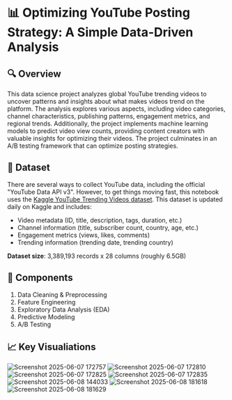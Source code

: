 # 📊 Optimizing YouTube Posting Strategy: A Simple Data-Driven Analysis

## 🔍 Overview
This data science project analyzes global YouTube trending videos to uncover patterns and insights about what makes videos trend on the platform. The analysis explores various aspects, including video categories, channel characteristics, publishing patterns, engagement metrics, and regional trends. Additionally, the project implements machine learning models to predict video view counts, providing content creators with valuable insights for optimizing their videos. The project culminates in an A/B testing framework that can optimize posting strategies.

## 📁 Dataset
There are several ways to collect YouTube data, including the official "YouTube Data API v3". However, to get things moving fast, this notebook uses the [Kaggle YouTube Trending Videos dataset](https://www.kaggle.com/datasets/canerkonuk/youtube-trending-videos-global). This dataset is updated daily on Kaggle and includes:  

- Video metadata (ID, title, description, tags, duration, etc.)
- Channel information (title, subscriber count, country, age, etc.)
- Engagement metrics (views, likes, comments)
- Trending information (trending date, trending country)

**Dataset size**: 3,389,193 records x 28 columns (roughly 6.5GB)

## 🧪 Components
1. Data Cleaning & Preprocessing
2. Feature Engineering
3. Exploratory Data Analysis (EDA)
4. Predictive Modeling
5. A/B Testing 

## 📈 Key Visualiations

![Screenshot 2025-06-07 172757](https://github.com/user-attachments/assets/89c4b4be-3d3c-4ea2-93d6-8973fa3c6609)
![Screenshot 2025-06-07 172810](https://github.com/user-attachments/assets/2fb2ff76-cac7-4a3f-ba12-d978d8a0046e)
![Screenshot 2025-06-07 172825](https://github.com/user-attachments/assets/49705360-7e2b-4c00-ab39-109a5c67bf93)
![Screenshot 2025-06-07 172835](https://github.com/user-attachments/assets/9b231e1f-fb5d-40ed-a267-5678627bdc89)
![Screenshot 2025-06-08 144033](https://github.com/user-attachments/assets/de698111-e4ee-4925-b6be-619075d905b4)
![Screenshot 2025-06-08 181618](https://github.com/user-attachments/assets/7b9eb9c7-28d9-468e-b423-0aed9c8f26ea)
![Screenshot 2025-06-08 181629](https://github.com/user-attachments/assets/4d407f8f-b31d-4eaf-98f4-72145c970889)

